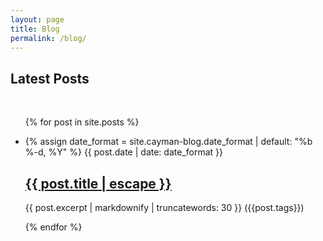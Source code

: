 ```yaml
---
layout: page
title: Blog
permalink: /blog/
---
```


<h2>Latest Posts</h2>

<div>&nbsp;</div>

<ul class="post-list">
{% for post in site.posts %}
<li>

{% assign date_format = site.cayman-blog.date_format | default: "%b %-d, %Y" %}
<span class="post-meta">{{ post.date | date: date_format }}</span>

<h2>
<a class="post-link" href="{{ post.url | relative_url }}" title="{{ post.title }}">{{ post.title | escape }}</a>
</h2>

<span>{{ post.excerpt | markdownify | truncatewords: 30 }}</span> <span>({{post.tags}})</span>

</li>
{% endfor %}
</ul>
